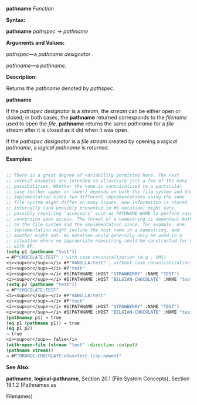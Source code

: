 **pathname** *Function* 



**Syntax:** 



**pathname** *pathspec → pathname* 



**Arguments and Values:** 



*pathspec*—a *pathname designator* . 



*pathname*—a *pathname*. 



**Description:** 



Returns the *pathname* denoted by *pathspec*. 







 



 



**pathname** 



If the *pathspec designator* is a *stream*, the *stream* can be either open or closed; in both cases, the **pathname** returned corresponds to the *filename* used to open the *file*. **pathname** returns the same *pathname* for a *file stream* after it is closed as it did when it was open. 



If the *pathspec designator* is a *file stream* created by opening a *logical pathname*, a *logical pathname* is returned. 



**Examples:**
```lisp
 
;; There is a great degree of variability permitted here. The next 
;; several examples are intended to illustrate just a few of the many 
;; possibilities. Whether the name is canonicalized to a particular 
;; case (either upper or lower) depends on both the file system and the 
;; implementation since two different implementations using the same 
;; file system might differ on many issues. How information is stored 
;; internally (and possibly presented in #S notation) might vary, 
;; possibly requiring ‘accessors’ such as PATHNAME-NAME to perform case 
;; conversion upon access. The format of a namestring is dependent both 
;; on the file system and the implementation since, for example, one 
;; implementation might include the host name in a namestring, and 
;; another might not. #S notation would generally only be used in a 
;; situation where no appropriate namestring could be constructed for use 
;; with #P. 
(setq p1 (pathname "test")) 
→ #P"CHOCOLATE:TEST" ; with case canonicalization (e.g., VMS) 
<i><sup>or</sup>→</i> #P"VANILLA:test" ; without case canonicalization (e.g., Unix) 
<i><sup>or</sup>→</i> #P"test" 
<i><sup>or</sup>→</i> #S(PATHNAME :HOST "STRAWBERRY" :NAME "TEST") 
<i><sup>or</sup>→</i> #S(PATHNAME :HOST "BELGIAN-CHOCOLATE" :NAME "test") 
(setq p2 (pathname "test")) 
→ #P"CHOCOLATE:TEST" 
<i><sup>or</sup>→</i> #P"VANILLA:test" 
<i><sup>or</sup>→</i> #P"test" 
<i><sup>or</sup>→</i> #S(PATHNAME :HOST "STRAWBERRY" :NAME "TEST") 
<i><sup>or</sup>→</i> #S(PATHNAME :HOST "BELGIAN-CHOCOLATE" :NAME "test") 
(pathnamep p1) → true 
(eq p1 (pathname p1)) → true 
(eq p1 p2) 
→ true 
<i><sup>or</sup>→ false</i> 
(with-open-file (stream "test" :direction :output) 
(pathname stream)) 
→ #P"ORANGE-CHOCOLATE:>Gus>test.lisp.newest" 

```
**See Also:** 



**pathname**, **logical-pathname**, Section 20.1 (File System Concepts), Section 19.1.2 (Pathnames as 



 



 



Filenames) 



